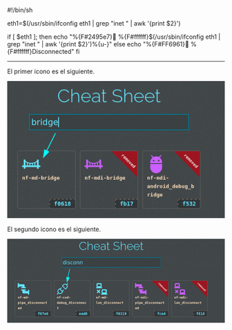 #!/bin/sh

eth1=$(/usr/sbin/ifconfig eth1 | grep "inet " | awk '{print $2}')

if [ $eth1 ]; then
	echo "%{F#2495e7}󰘘 %{F#ffffff}$(/usr/sbin/ifconfig eth1 | grep "inet " | awk '{print $2}')%{u-}"
else
	echo "%{F#FF6961} %{F#ffffff}Disconnected"
fi

-------------------------------------------------------------------------------------------------------------

El primer icono es el siguiente.

![Icono Bridge](/assets/img/icono-bridge.png)

El segundo icono es el siguiente.

![Icono de Bridge desconectado](/assets/img/icono-disconnect-bridge.png)
